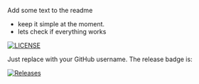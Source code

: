 Add some text to the readme 
- keep it simple at the moment.
- lets check if everything works

[![LICENSE](https://img.shields.io/github/license/kendailherbertedu-art/sem.svg?style=flat-square)](https://github.com/kendailherbertedu-art/sem/blob/master/LICENSE)

Just replace <github-username> with your GitHub username. The release badge is:

[![Releases](https://img.shields.io/github/release/kendailherbertedu-art/sem/all.svg?style=flat-square)](https://github.com/kendailherbertedu-art/sem/releases)